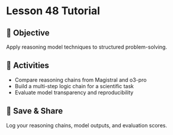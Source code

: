 # Lesson 48 Tutorial

## 🎯 Objective

Apply reasoning model techniques to structured problem-solving.

## 🧩 Activities

- Compare reasoning chains from Magistral and o3-pro
- Build a multi-step logic chain for a scientific task
- Evaluate model transparency and reproducibility

## 💾 Save & Share

Log your reasoning chains, model outputs, and evaluation scores.
